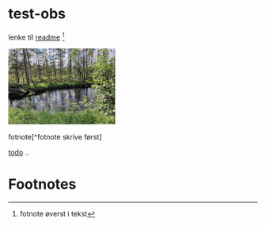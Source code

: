 # test-obs
lenke til [readme](docs/readme.md) [^1]

![image 20240729150052](res/image%2020240729150052.png)

fotnote[^fotnote skrive først]


[todo](todo.md)
..
# Footnotes

[^1]: fotnote øverst i tekst